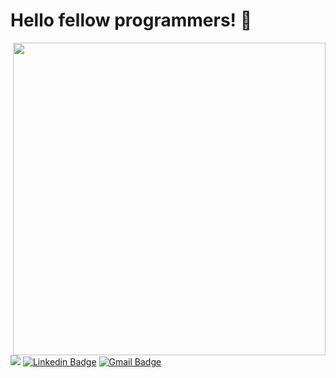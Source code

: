 # Hello fellow programmers! 👋

<img align='right' src='https://img.icons8.com/?size=100&id=WD48Z65L0fXU&format=png&color=000000' width='500px'>

![](https://komarev.com/ghpvc/?username=JianAV&color=brightgreen&style=plastic&base=23&abbreviated=true)
[![Linkedin Badge](https://img.shields.io/badge/-LinkedIn-blue?style=flat-square&logo=Linkedin&logoColor=white&link=https://www.linkedin.com/in/jian-verdad/)](https://www.linkedin.com/in/jian-verdad/)
[![Gmail Badge](https://img.shields.io/badge/-Email-c14438?style=flat-square&logo=Gmail&logoColor=white&link=mailto:jian.verdad@gmail.com)](mailto:jian.verdad@gmail.com)
